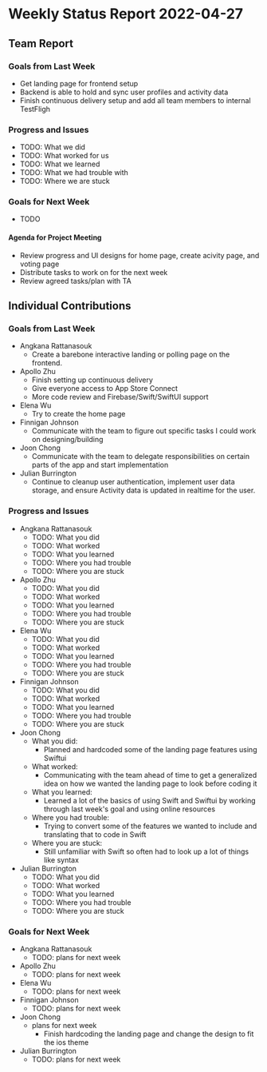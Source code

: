# Weekly Status Report 2022-04-27

## Team Report

### Goals from Last Week

- Get landing page for frontend setup
- Backend is able to hold and sync user profiles and activity data
- Finish continuous delivery setup and add all team members to internal TestFligh

### Progress and Issues

- TODO: What we did
- TODO: What worked for us
- TODO: What we learned
- TODO: What we had trouble with
- TODO: Where we are stuck

### Goals for Next Week

- TODO

#### Agenda for Project Meeting

- Review progress and UI designs for home page, create acivity page, and voting page
- Distribute tasks to work on for the next week
- Review agreed tasks/plan with TA

## Individual Contributions

### Goals from Last Week

- Angkana Rattanasouk
    - Create a barebone interactive landing or polling page on the frontend.
- Apollo Zhu
    - Finish setting up continuous delivery
    - Give everyone access to App Store Connect
    - More code review and Firebase/Swift/SwiftUI support
- Elena Wu
    - Try to create the home page
- Finnigan Johnson
    - Communicate with the team to figure out specific tasks I could work on designing/building
- Joon Chong
    - Communicate with the team to delegate responsibilities on certain parts of the app and start implementation
- Julian Burrington
    - Continue to cleanup user authentication, implement user data storage, and ensure Activity data is updated in realtime for the user.

### Progress and Issues

- Angkana Rattanasouk
    - TODO: What you did
    - TODO: What worked
    - TODO: What you learned
    - TODO: Where you had trouble
    - TODO: Where you are stuck
- Apollo Zhu
    - TODO: What you did
    - TODO: What worked
    - TODO: What you learned
    - TODO: Where you had trouble
    - TODO: Where you are stuck
- Elena Wu
    - TODO: What you did
    - TODO: What worked
    - TODO: What you learned
    - TODO: Where you had trouble
    - TODO: Where you are stuck
- Finnigan Johnson
    - TODO: What you did
    - TODO: What worked
    - TODO: What you learned
    - TODO: Where you had trouble
    - TODO: Where you are stuck
- Joon Chong
    - What you did:
        - Planned and hardcoded some of the landing page features using Swiftui
    - What worked: 
        - Communicating with the team ahead of time to get a generalized idea on 
          how we wanted the landing page to look before coding it
    - What you learned: 
        - Learned a lot of the basics of using Swift and Swiftui by working through 
         last week's goal and using online resources
    - Where you had trouble:
        - Trying to convert some of the features we wanted to include and translating that 
        to code in Swift
    - Where you are stuck:
        - Still unfamiliar with Swift so often had to look up a lot of things like syntax
- Julian Burrington
    - TODO: What you did
    - TODO: What worked
    - TODO: What you learned
    - TODO: Where you had trouble
    - TODO: Where you are stuck

### Goals for Next Week

- Angkana Rattanasouk
    - TODO: plans for next week
- Apollo Zhu
    - TODO: plans for next week
- Elena Wu
    - TODO: plans for next week
- Finnigan Johnson
    - TODO: plans for next week
- Joon Chong
    - plans for next week
        - Finish hardcoding the landing page and change the design to fit the ios theme
- Julian Burrington
    - TODO: plans for next week
